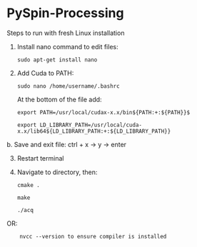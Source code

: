 # PySpin-Processing

Steps to run with fresh Linux installation


1. Install nano command to edit files:

       sudo apt-get install nano

2. Add Cuda to PATH:

       sudo nano /home/username/.bashrc

      At the bottom of the file add:
  
       export PATH=/usr/local/cudax-x.x/bin${PATH:+:${PATH}}$
  
       export LD_LIBRARY_PATH=/usr/local/cuda-x.x/lib64${LD_LIBRARY_PATH:+:${LD_LIBRARY_PATH}} 
 
  b. Save and exit file:
       ctrl + x -> y -> enter

3. Restart terminal

4. Navigate to directory, then:

       cmake .

       make

       ./acq

OR:

        nvcc --version to ensure compiler is installed
